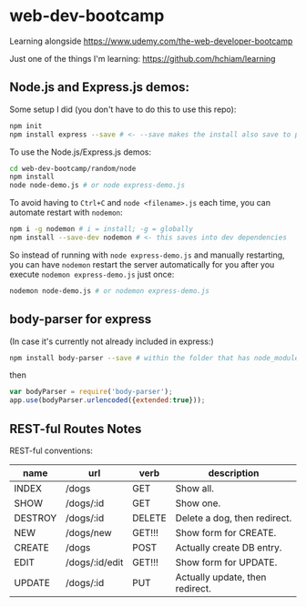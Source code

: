 # web-dev-bootcamp
Learning alongside https://www.udemy.com/the-web-developer-bootcamp

Just one of the things I'm learning: https://github.com/hchiam/learning

## Node.js and Express.js demos:

Some setup I did (you don't have to do this to use this repo):
```bash
npm init
npm install express --save # <- --save makes the install also save to package.json
```

To use the Node.js/Express.js demos:
```bash
cd web-dev-bootcamp/random/node
npm install
node node-demo.js # or node express-demo.js
```

To avoid having to `Ctrl+C` and `node <filename>.js` each time, you can automate restart with `nodemon`:
```bash
npm i -g nodemon # i = install; -g = globally
npm install --save-dev nodemon # <- this saves into dev dependencies
```

So instead of running with `node express-demo.js` and manually restarting, you can have `nodemon` restart the server automatically for you after you execute `nodemon express-demo.js` just once:

```bash
nodemon node-demo.js # or nodemon express-demo.js
```

## body-parser for express

(In case it's currently not already included in express:)

```bash
npm install body-parser --save # within the folder that has node_modules INSIDE of it
```

then

```js
var bodyParser = require('body-parser');
app.use(bodyParser.urlencoded({extended:true}));
```

## REST-ful Routes Notes

REST-ful conventions:

| name      | url           | verb        | description
| ----------|---------------|-------------|------------------------------
| INDEX     | /dogs         | GET   | Show all.
| SHOW      | /dogs/:id     | GET   | Show one.
| DESTROY   | /dogs/:id     | DELETE| Delete a dog, then redirect.
| NEW       | /dogs/new     | GET!!!| Show form for CREATE.
| CREATE    | /dogs         | POST  | Actually create DB entry.
| EDIT      | /dogs/:id/edit| GET!!!| Show form for UPDATE.
| UPDATE    | /dogs/:id     | PUT   | Actually update, then redirect.

